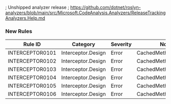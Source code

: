 ﻿; Unshipped analyzer release
; https://github.com/dotnet/roslyn-analyzers/blob/main/src/Microsoft.CodeAnalysis.Analyzers/ReleaseTrackingAnalyzers.Help.md

### New Rules

Rule ID | Category | Severity | Notes
--------|----------|----------|-------
INTERCEPTOR0101 | Interceptor.Design | Error | CachedMethodGenerator
INTERCEPTOR0102 | Interceptor.Design | Error | CachedMethodGenerator
INTERCEPTOR0103 | Interceptor.Design | Error | CachedMethodGenerator
INTERCEPTOR0104 | Interceptor.Design | Error | CachedMethodGenerator
INTERCEPTOR0105 | Interceptor.Design | Error | CachedMethodGenerator
INTERCEPTOR0106 | Interceptor.Design | Error | CachedMethodGenerator
